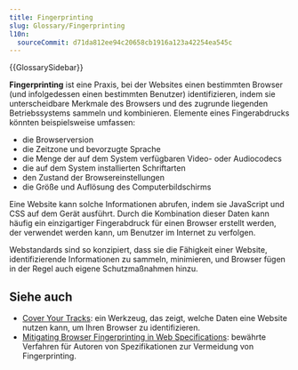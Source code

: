 ```yaml
---
title: Fingerprinting
slug: Glossary/Fingerprinting
l10n:
  sourceCommit: d71da812ee94c20658cb1916a123a42254ea545c
---
```


{{GlossarySidebar}}

**Fingerprinting** ist eine Praxis, bei der Websites einen bestimmten Browser (und infolgedessen einen bestimmten Benutzer) identifizieren, indem sie unterscheidbare Merkmale des Browsers und des zugrunde liegenden Betriebssystems sammeln und kombinieren. Elemente eines Fingerabdrucks könnten beispielsweise umfassen:

- die Browserversion
- die Zeitzone und bevorzugte Sprache
- die Menge der auf dem System verfügbaren Video- oder Audiocodecs
- die auf dem System installierten Schriftarten
- den Zustand der Browsereinstellungen
- die Größe und Auflösung des Computerbildschirms

Eine Website kann solche Informationen abrufen, indem sie JavaScript und CSS auf dem Gerät ausführt. Durch die Kombination dieser Daten kann häufig ein einzigartiger Fingerabdruck für einen Browser erstellt werden, der verwendet werden kann, um Benutzer im Internet zu verfolgen.

Webstandards sind so konzipiert, dass sie die Fähigkeit einer Website, identifizierende Informationen zu sammeln, minimieren, und Browser fügen in der Regel auch eigene Schutzmaßnahmen hinzu.

## Siehe auch

- [Cover Your Tracks](https://coveryourtracks.eff.org/): ein Werkzeug, das zeigt, welche Daten eine Website nutzen kann, um Ihren Browser zu identifizieren.
- [Mitigating Browser Fingerprinting in Web Specifications](https://www.w3.org/TR/fingerprinting-guidance/): bewährte Verfahren für Autoren von Spezifikationen zur Vermeidung von Fingerprinting.
